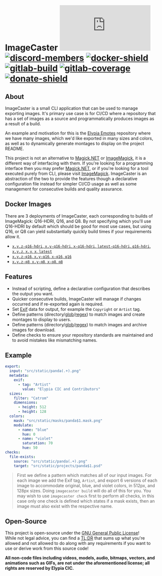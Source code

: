 # ImageCaster [![matrix-members]][matrix] [![discord-members]][discord] [![docker-shield]][docker] [![gitlab-build]][gitlab] [![gitlab-coverage]][gitlab] [![donate-shield]][elypia-donate]
## About
ImageCaster is a small CLI application that can be used to manage
exporting images. It's primary use case is for CI/CD where a
repository that has a set of images as a source and programmatically
produces images as a result of a build.

An example and motivation for this is the [Elypia Emotes] repository
where we have many images, which we'd like exported in many
sizes and colors, as well as to dynamically generate montages to
display on the project README.

This project is not an alternative to [Magick.NET] or [ImageMagick], it
is a different way of interfacing with them. If you're looking for a
programming interface then you may prefer [Magick.NET], or if you're
looking for a tool executed purely from CLI, please visit [ImageMagick].
ImageCaster is an abstraction of the two to provide the features though
a declarative configuration file instead for simpler CI/CD usage as
well as some management for consecutive builds and quality assurance.

## Docker Images
There are 3 deployments of ImageCaster, each corresponding to builds of
ImageMagick: Q16-HDRI, Q16, and Q8. By not specifying which you'll use
Q16-HDRI by default which should be good for most use cases, but using
Q16, or Q8 can yield substantially quickly build times if your
requirements allow it.

* [`x.y.z-q16-hdri`, `x.y-q16-hdri`, `x-q16-hdri`, `latest-q16-hdri`, `q16-hdri`, `x.y.z`, `x.y`, `x`, `latest`][q16-hdri]
* [`x.y.z-q16`, `x.y-q16`, `x-q16`, `q16`][q16]
* [`x.y.z-q8`, `x.y-q8`, `x-q8`, `q8`][q8]

## Features
* Instead of scripting, define a declarative configuration that
describes the output you want.
* Quicker consecutive builds, ImageCaster will manage if changes
occurred and if re-exported again is required.
* Set [Exif] data for output, for example the `Copyright` or `Artist`
tag.
* Define patterns (directory/[glob]/[regex]) to match images and create
montages to display to users.
* Define patterns (directory/[glob]/[regex]) to match images and
archive images for download.
* Define checks to ensure your repository standards are maintained and
to avoid mistakes like mismatching names.

## Example
```yml
export:
  input: "src/static/panda(.+).png"
  metadata:
    exif:
      - tag: "Artist"
        value: "Elypia CIC and Contributors"
  sizes:
    filter: "Catrom"
    dimensions:
      - height: 512
      - height: 128
  colors:
    mask: "src/static/masks/panda$1.mask.png"
    modulate:
      - name: "blue"
        hue: 0
      - name: "violet"
        saturation: 70
        hue: 50
checks:
  file-exists:
    source: "src/static/panda(.+).png"
    target: "src/static/projects/panda$1.psd"
```
> First we define a pattern which matches all of our input images. For
> each image we add the Exif tag, `Artist`, and export 6 versions of
> each image to accommodate original, blue, and violet colors, in 512px,
> and 128px sizes. Doing `imagecaster build` will do all of this for
> you. You may wish to use `imagecaster check` first to perform all 
> checks, in this case only one check is defined which states if a mask
> exists, then an image must also exist with the respective name.

## Open-Source
This project is open-source under the [GNU General Public License]!  
While not legal advice, you can find a [TL;DR] that sums up what
you're allowed and not allowed to do along with any requirements if you
want to use or derive work from this source code!  

**All non-code files including videos, models, audio, bitmaps, vectors, and 
animations such as GIFs, are not under the aforementioned license; all rights
are reserved by Elypia CIC.** 

[q16-hdri]: https://gitlab.com/Elypia/imagecaster/blob/master/Dockerfile "Dockerfile for Q16-HDRI Builds"
[q16]: https://gitlab.com/Elypia/imagecaster/blob/master/DockerfileQ16 "Dockerfile for Q16 Builds"
[q8]: https://gitlab.com/Elypia/imagecaster/blob/master/DockerfileQ8 "Dockerfile for Q8 Builds"

[matrix]: https://matrix.to/#/+elypia:matrix.org "Matrix Invite"
[discord]: https://discordapp.com/invite/hprGMaM "Discord Invite"
[docker]: https://hub.docker.com/r/elypia/imagecaster "ImageCaster on Docker"
[gitlab]: https://gitlab.com/Elypia/imagecaster/commits/master "Repository on GitLab"
[elypia-donate]: https://elypia.org/donate "Donate to Elypia"
[Elypia Emotes]: https://gitlab.com/Elypia/elypia-emotes "Elypia Emotes"
[Magick.NET]: https://github.com/dlemstra/Magick.NET "Magick.NET on GitHub"
[ImageMagick]: https://github.com/ImageMagick "ImageMagick on GitHub"
[Exif]: https://en.wikipedia.org/wiki/Exif "Exif on Wikipedia"
[glob]: https://en.wikipedia.org/wiki/Glob_(programming) "Glob on Wikipedia"
[regex]: https://en.wikipedia.org/wiki/Regular_expression "Regular Expression on Wikipedia"
[GNU General Public License]: https://www.gnu.org/licenses/gpl-3.0.en.html "AGPL"
[TL;DR]: https://tldrlegal.com/license/gnu-general-public-license-v3-(gpl-3) "TL;DR of AGPL"

[matrix-members]: https://img.shields.io/matrix/elypia-general:matrix.org?logo=matrix "Matrix Shield"
[discord-members]: https://discordapp.com/api/guilds/184657525990359041/widget.png "Discord Shield"
[docker-shield]: https://img.shields.io/docker/pulls/elypia/imagecaster?logo=docker "Docker Shield"
[gitlab-build]: https://gitlab.com/Elypia/imagecaster/badges/master/pipeline.svg "GitLab Build Shield"
[gitlab-coverage]: https://gitlab.com/Elypia/imagecaster/badges/master/coverage.svg "GitLab Coverage Shield"
[donate-shield]: https://img.shields.io/badge/Elypia-Donate-blueviolet "Donate Shield"
